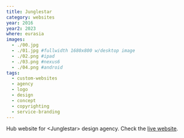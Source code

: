 ```yaml
---
title: Junglestar
category: websites
year: 2016
year2: 2023
where: eurasia
images:
  - ./00.jpg
  - ./01.jpg #fullwidth 1680x800 w/desktop image
  - ./02.png #ipad
  - ./03.png #nexus6
  - ./04.png #android
tags:
  - custom-websites
  - agency
  - logo
  - design
  - concept
  - copyrighting
  - service-branding
---
```


Hub website for &lt;Junglestar&gt; design agency.
Check the [live website](https://junglestar.org?source=rokma.com).
